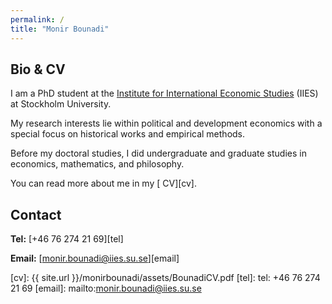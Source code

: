 ```yaml
---
permalink: /
title: "Monir Bounadi"
---
```


## Bio & CV

I am a PhD student at the [Institute for International Economic Studies](https://www.su.se/institute-for-international-economic-studies/) (IIES) at Stockholm University. 

My research interests lie within political and development economics with a special focus on historical works and empirical methods.

Before my doctoral studies, I did undergraduate and graduate studies in economics, mathematics, and philosophy.

You can read more about me in my [<i class="fas fa-file-pdf"></i> CV][cv].

## Contact

**Tel:** [+46 76 274 21 69][tel]

**Email:** [monir.bounadi@iies.su.se][email]

[cv]: {{ site.url }}/monirbounadi/assets/BounadiCV.pdf
[tel]: tel: +46 76 274 21 69
[email]: mailto:monir.bounadi@iies.su.se
